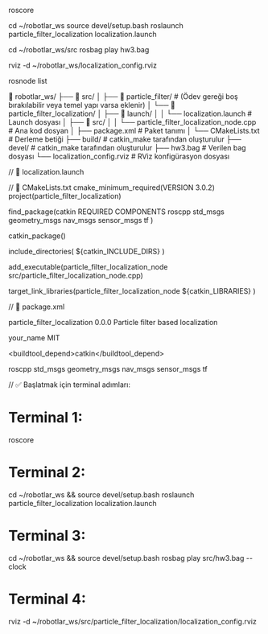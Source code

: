 roscore


cd ~/robotlar_ws
source devel/setup.bash
roslaunch particle_filter_localization localization.launch


cd ~/robotlar_ws/src
rosbag play hw3.bag


rviz -d ~/robotlar_ws/localization_config.rviz


rosnode list


📁 robotlar_ws/
├── 📁 src/
│   ├── 📁 particle_filter/                        # (Ödev gereği boş bırakılabilir veya temel yapı varsa eklenir)
│   └── 📁 particle_filter_localization/
│       ├── 📁 launch/
│       │   └── localization.launch                # Launch dosyası
│       ├── 📁 src/
│       │   └── particle_filter_localization_node.cpp  # Ana kod dosyan
│       ├── package.xml                           # Paket tanımı
│       └── CMakeLists.txt                        # Derleme betiği
├── build/                                        # catkin_make tarafından oluşturulur
├── devel/                                        # catkin_make tarafından oluşturulur
├── hw3.bag                                       # Verilen bag dosyası
└── localization_config.rviz                      # RViz konfigürasyon dosyası


// 📄 localization.launch
<launch>
    <param name="use_sim_time" value="true"/>
    <node pkg="particle_filter_localization" 
          type="particle_filter_localization_node" 
          name="particle_filter_node" 
          output="screen"/>
</launch>


// 📄 CMakeLists.txt
cmake_minimum_required(VERSION 3.0.2)
project(particle_filter_localization)

find_package(catkin REQUIRED COMPONENTS
  roscpp
  std_msgs
  geometry_msgs
  nav_msgs
  sensor_msgs
  tf
)

catkin_package()

include_directories(
  ${catkin_INCLUDE_DIRS}
)

add_executable(particle_filter_localization_node src/particle_filter_localization_node.cpp)

target_link_libraries(particle_filter_localization_node
  ${catkin_LIBRARIES}
)


// 📄 package.xml
<?xml version="1.0"?>
<package format="2">
  <name>particle_filter_localization</name>
  <version>0.0.0</version>
  <description>Particle filter based localization</description>

  <maintainer email="you@example.com">your_name</maintainer>
  <license>MIT</license>

  <buildtool_depend>catkin</buildtool_depend>

  <depend>roscpp</depend>
  <depend>std_msgs</depend>
  <depend>geometry_msgs</depend>
  <depend>nav_msgs</depend>
  <depend>sensor_msgs</depend>
  <depend>tf</depend>

  <export></export>
</package>


// ✅ Başlatmak için terminal adımları:
# Terminal 1:
roscore

# Terminal 2:
cd ~/robotlar_ws && source devel/setup.bash
roslaunch particle_filter_localization localization.launch

# Terminal 3:
cd ~/robotlar_ws && source devel/setup.bash
rosbag play src/hw3.bag --clock

# Terminal 4:
rviz -d ~/robotlar_ws/src/particle_filter_localization/localization_config.rviz
